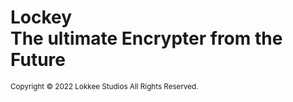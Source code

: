 # Lockey<br>The ultimate Encrypter from the Future

<sup>Copyright &copy; 2022 Lokkee Studios All Rights Reserved.</sup>
